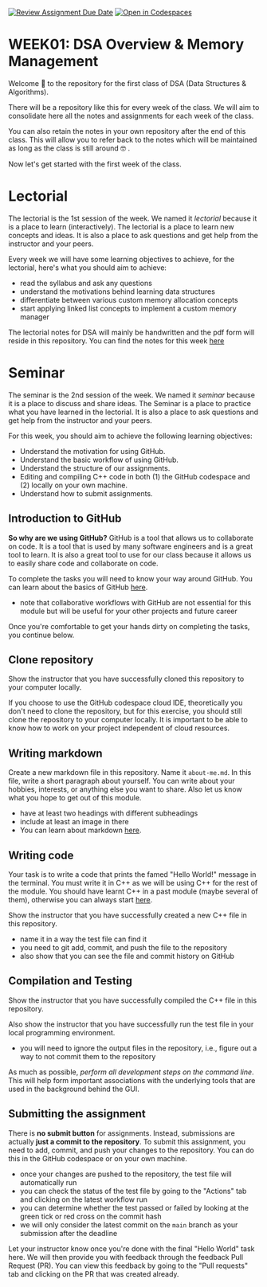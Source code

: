 [![Review Assignment Due Date](https://classroom.github.com/assets/deadline-readme-button-24ddc0f5d75046c5622901739e7c5dd533143b0c8e959d652212380cedb1ea36.svg)](https://classroom.github.com/a/9w7uG00u)
[![Open in Codespaces](https://classroom.github.com/assets/launch-codespace-7f7980b617ed060a017424585567c406b6ee15c891e84e1186181d67ecf80aa0.svg)](https://classroom.github.com/open-in-codespaces?assignment_repo_id=11584605)
# WEEK01: DSA Overview & Memory Management

Welcome :wave: to the repository for the first class of DSA (Data Structures & Algorithms).

There will be a repository like this for every week of the class. We will aim to consolidate here all the notes and assignments for each week of the class.

You can also retain the notes in your own repository after the end of this class. This will allow you to refer back to the notes which will be maintained as long as the class is still around 🤓 .

Now let's get started with the first week of the class.

# Lectorial 

The lectorial is the 1st session of the week. We named it _lectorial_ because it is a place to learn (interactively). The lectorial is a place to learn new concepts and ideas. It is also a place to ask questions and get help from the instructor and your peers.

Every week we will have some learning objectives to achieve, for the lectorial, here's what you should aim to achieve:
- read the syllabus and ask any questions
- understand the motivations behind learning data structures
- differentiate between various custom memory allocation concepts
- start applying linked list concepts to implement a custom memory manager

The lectorial notes for DSA will mainly be handwritten and the pdf form will reside in this repository. You can find the notes for this week [here](notes)

# Seminar

The seminar is the 2nd session of the week. We named it _seminar_ because it is a place to discuss and share ideas. The Seminar is a place to practice what you have learned in the lectorial. It is also a place to ask questions and get help from the instructor and your peers.

For this week, you should aim to achieve the following learning objectives:
- Understand the motivation for using GitHub.
- Understand the basic workflow of using GitHub.
- Understand the structure of our assignments.
- Editing and compiling C++ code in both (1) the GitHub codespace and (2) locally on your own machine.
- Understand how to submit assignments.

## Introduction to GitHub

**So why are we using GitHub?**
GitHub is a tool that allows us to collaborate on code. It is a tool that is used by many software engineers and is a great tool to learn. It is also a great tool to use for our class because it allows us to easily share code and collaborate on code.

To complete the tasks you will need to know your way around GitHub. You can learn about the basics of GitHub [here](github-fundamentals.md).
- note that collaborative workflows with GitHub are not essential for this module but will be useful for your other projects and future career

Once you're comfortable to get your hands dirty on completing the tasks, you continue below.

## Clone repository

Show the instructor that you have successfully cloned this repository to your computer locally.

If you choose to use the GitHub codespace cloud IDE, theoretically you don't need to clone the repository, but for this exercise, you should still clone the repository to your computer locally. It is important to be able to know how to work on your project independent of cloud resources.

## Writing markdown

Create a new markdown file in this repository. Name it `about-me.md`. In this file, write a short paragraph about yourself. You can write about your hobbies, interests, or anything else you want to share. Also let us know what you hope to get out of this module.
- have at least two headings with different subheadings
- include at least an image in there
- You can learn about markdown [here](https://guides.github.com/features/mastering-markdown/).

## Writing code

Your task is to write a code that prints the famed "Hello World!" message in the terminal. You must write it in C++ as we will be using C++ for the rest of the module. You should have learnt C++ in a past module (maybe several of them), otherwise you can always start [here](https://www.learncpp.com/).

Show the instructor that you have successfully created a new C++ file in this repository.
- name it in a way the test file can find it
- you need to git add, commit, and push the file to the repository
- also show that you can see the file and commit history on GitHub

## Compilation and Testing

Show the instructor that you have successfully compiled the C++ file in this repository.

Also show the instructor that you have successfully run the test file in your local programming environment.
- you will need to ignore the output files in the repository, i.e., figure out a way to not commit them to the repository

As much as possible, _perform all development steps on the command line_. This will help form important associations with the underlying tools that are used in the background behind the GUI.

## Submitting the assignment

There is **no submit button** for assignments. Instead, submissions are actually **just a commit to the repository**. To submit this assignment, you need to add, commit, and push your changes to the repository. You can do this in the GitHub codespace or on your own machine.
- once your changes are pushed to the repository, the test file will automatically run
- you can check the status of the test file by going to the "Actions" tab and clicking on the latest workflow run
- you can determine whether the test passed or failed by looking at the green tick or red cross on the commit hash
- we will only consider the latest commit on the `main` branch as your submission after the deadline

Let your instructor know once you're done with the final "Hello World" task here. We will then provide you with feedback through the feedback Pull Request (PR). You can view this feedback by going to the "Pull requests" tab and clicking on the PR that was created already.
